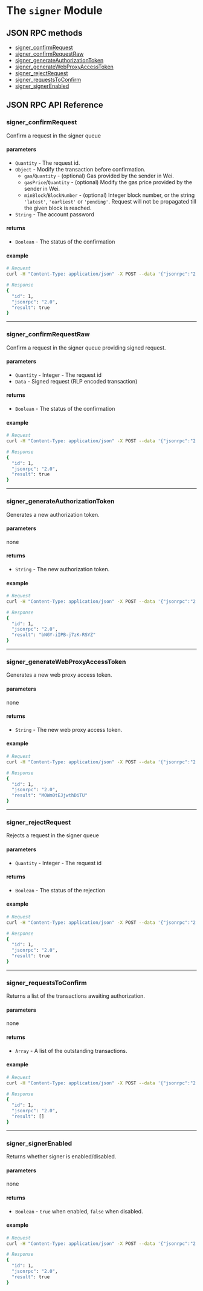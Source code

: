 # The `signer` Module

## JSON RPC methods

- [signer_confirmRequest](#signer_confirmrequest)
- [signer_confirmRequestRaw](#signer_confirmrequestraw)
- [signer_generateAuthorizationToken](#signer_generateauthorizationtoken)
- [signer_generateWebProxyAccessToken](#signer_generatewebproxyaccesstoken)
- [signer_rejectRequest](#signer_rejectrequest)
- [signer_requestsToConfirm](#signer_requeststoconfirm)
- [signer_signerEnabled](#signer_signerenabled)

## JSON RPC API Reference

### signer_confirmRequest

Confirm a request in the signer queue

#### parameters

- `Quantity` - The request id.
- `Object` - Modify the transaction before confirmation.
    - `gas`/`Quantity` - (optional) Gas provided by the sender in Wei.
    - `gasPrice`/`Quantity` - (optional) Modify the gas price provided by the sender in Wei.
    - `minBlock`/`BlockNumber` - (optional) Integer block number, or the string `'latest'`, `'earliest'` or `'pending'`. Request will not be propagated till the given block is reached.
- `String` - The account password

#### returns

- `Boolean` - The status of the confirmation

#### example

```bash
# Request
curl -H "Content-Type: application/json" -X POST --data '{"jsonrpc":"2.0","method":"signer_confirmRequest","params":["0x1",{},"hunter2"],"id":1}' localhost:8545

# Response
{
  "id": 1,
  "jsonrpc": "2.0",
  "result": true
}
```

***

### signer_confirmRequestRaw

Confirm a request in the signer queue providing signed request.

#### parameters

- `Quantity` - Integer - The request id
- `Data` - Signed request (RLP encoded transaction)

#### returns

- `Boolean` - The status of the confirmation

#### example

```bash
# Request
curl -H "Content-Type: application/json" -X POST --data '{"jsonrpc":"2.0","method":"signer_confirmRequestRaw","params":["0x1","0xd46e8dd67c5d32be8d46e8dd67c5d32be8058bb8eb970870f072445675058bb8eb970870f072445675"],"id":1}' localhost:8545

# Response
{
  "id": 1,
  "jsonrpc": "2.0",
  "result": true
}
```

***

### signer_generateAuthorizationToken

Generates a new authorization token.

#### parameters

none

#### returns

- `String` - The new authorization token.

#### example

```bash
# Request
curl -H "Content-Type: application/json" -X POST --data '{"jsonrpc":"2.0","method":"signer_generateAuthorizationToken","params":[],"id":1}' localhost:8545

# Response
{
  "id": 1,
  "jsonrpc": "2.0",
  "result": "bNGY-iIPB-j7zK-RSYZ"
}
```

***

### signer_generateWebProxyAccessToken

Generates a new web proxy access token.

#### parameters

none

#### returns

- `String` - The new web proxy access token.

#### example

```bash
# Request
curl -H "Content-Type: application/json" -X POST --data '{"jsonrpc":"2.0","method":"signer_generateWebProxyAccessToken","params":[],"id":1}' localhost:8545

# Response
{
  "id": 1,
  "jsonrpc": "2.0",
  "result": "MOWm0tEJjwthDiTU"
}
```

***

### signer_rejectRequest

Rejects a request in the signer queue

#### parameters

- `Quantity` - Integer - The request id

#### returns

- `Boolean` - The status of the rejection

#### example

```bash
# Request
curl -H "Content-Type: application/json" -X POST --data '{"jsonrpc":"2.0","method":"signer_rejectRequest","params":["0x1"],"id":1}' localhost:8545

# Response
{
  "id": 1,
  "jsonrpc": "2.0",
  "result": true
}
```

***

### signer_requestsToConfirm

Returns a list of the transactions awaiting authorization.

#### parameters

none

#### returns

- `Array` - A list of the outstanding transactions.

#### example

```bash
# Request
curl -H "Content-Type: application/json" -X POST --data '{"jsonrpc":"2.0","method":"signer_requestsToConfirm","params":[],"id":1}' localhost:8545

# Response
{
  "id": 1,
  "jsonrpc": "2.0",
  "result": []
}
```

***

### signer_signerEnabled

Returns whether signer is enabled/disabled.

#### parameters

none

#### returns

- `Boolean` - `true` when enabled, `false` when disabled.

#### example

```bash
# Request
curl -H "Content-Type: application/json" -X POST --data '{"jsonrpc":"2.0","method":"signer_signerEnabled","params":[],"id":1}' localhost:8545

# Response
{
  "id": 1,
  "jsonrpc": "2.0",
  "result": true
}
```